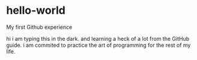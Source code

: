 # hello-world
My first Github experience

hi i am typing this in the dark. and learning a heck of a lot from the GitHub guide.
i am commited to practice the art of programming for the rest of my life.
